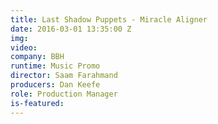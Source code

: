 ```yaml
---
title: Last Shadow Puppets - Miracle Aligner
date: 2016-03-01 13:35:00 Z
img: 
video: 
company: BBH
runtime: Music Promo
director: Saam Farahmand
producers: Dan Keefe
role: Production Manager
is-featured: 
---
```


